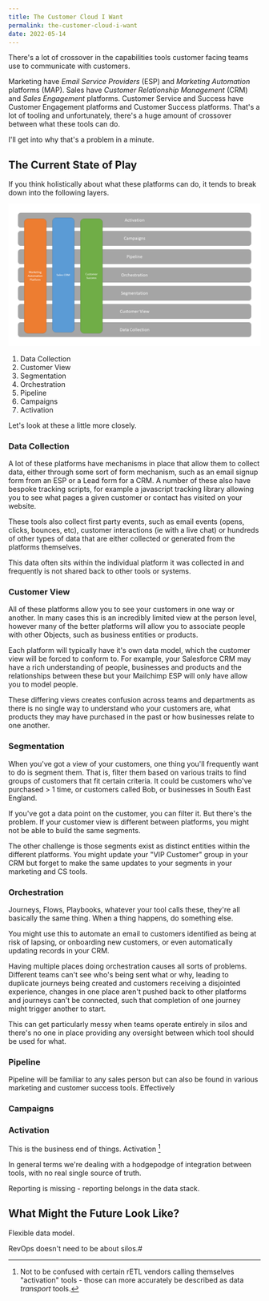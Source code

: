 ```yaml
---
title: The Customer Cloud I Want
permalink: the-customer-cloud-i-want
date: 2022-05-14
---
```


There's a lot of crossover in the capabilities tools customer facing teams use to communicate with customers.

Marketing have *Email Service Providers* (ESP) and *Marketing Automation* platforms (MAP). Sales have *Customer Relationship Management* (CRM) and *Sales Engagement* platforms. Customer Service and Success have Customer Engagement platforms and Customer Success platforms. That's a lot of tooling and unfortunately, there's a huge amount of crossover between what these tools can do.

I'll get into why that's a problem in a minute.

## The Current State of Play

If you think holistically about what these platforms can do, it tends to break down into the following layers.

[![The layers of the customer cloud](../../images/post-images/Unbundled-Customer-Cloud.png)](../../images/post-images/Unbundled-Customer-Cloud.png)

1. Data Collection
2. Customer View
3. Segmentation
4. Orchestration
5. Pipeline
6. Campaigns
7. Activation

Let's look at these a little more closely.

### Data Collection

A lot of these platforms have mechanisms in place that allow them to collect data, either through some sort of form mechanism, such as an email signup form from an ESP or a Lead form for a CRM. A number of these also have bespoke tracking scripts, for example a javascript tracking library allowing you to see what pages a given customer or contact has visited on your website.

These tools also collect first party events, such as email events (opens, clicks, bounces, etc), customer interactions (ie with a live chat) or hundreds of other types of data that are either collected or generated from the platforms themselves.

This data often sits within the individual platform it was collected in and frequently is not shared back to other tools or systems.

### Customer View

All of these platforms allow you to see your customers in one way or another. In many cases this is an incredibly limited view at the person level, however many of the better platforms will allow you to associate people with other Objects, such as business entities or products.

Each platform will typically have it's own data model, which the customer view will be forced to conform to. For example, your Salesforce CRM may have a rich understanding of people, businesses and products and the relationships between these but your Mailchimp ESP will only have allow you to model people.

These differing views creates confusion across teams and departments as there is no single way to understand who your customers are, what products they may have purchased in the past or how businesses relate to one another.

### Segmentation

When you've got a view of your customers, one thing you'll frequently want to do is segment them. That is, filter them based on various traits to find groups of customers that fit certain criteria. It could be customers who've purchased > 1 time, or customers called Bob, or businesses in South East England.

If you've got a data point on the customer, you can filter it. But there's the problem. If your customer view is different between platforms, you might not be able to build the same segments.

The other challenge is those segments exist as distinct entities within the different platforms. You might update your "VIP Customer" group in your CRM but forget to make the same updates to your segments in your marketing and CS tools.

### Orchestration

Journeys, Flows, Playbooks, whatever your tool calls these, they're all basically the same thing. When a thing happens, do something else.

You might use this to automate an email to customers identified as being at risk of lapsing, or onboarding new customers, or even automatically updating records in your CRM.

Having multiple places doing orchestration causes all sorts of problems. Different teams can't see who's being sent what or why, leading to duplicate journeys being created and customers receiving a disjointed experience, changes in one place aren't pushed back to other platforms and journeys can't be connected, such that completion of one journey might trigger another to start.

This can get particularly messy when teams operate entirely in silos and there's no one in place providing any oversight between which tool should be used for what.

### Pipeline

Pipeline will be familiar to any sales person but can also be found in various marketing and customer success tools. Effectively 

### Campaigns



### Activation

This is the business end of things. Activation [^activation]



In general terms we're dealing with a hodgepodge of integration between tools, with no real single source of truth.

Reporting is missing - reporting belongs in the data stack.


## What Might the Future Look Like?

Flexible data model.

RevOps doesn't need to be about silos.#




[^activation]: Not to be confused with certain rETL vendors calling themselves "activation" tools - those can more accurately be described as data *transport* tools.